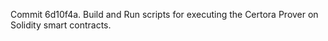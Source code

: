 Commit 6d10f4a.                    Build and Run scripts for executing the Certora Prover on Solidity smart contracts.